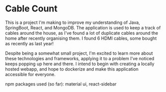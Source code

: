 # Cable Count

This is a project I'm making to improve my understanding of Java, SpringBoot, React, and MongoDB. The application is used to keep a track of cables around the house, as I've found a lot of duplicate cables around the home after recently organising them. I found 6 HDMI cables, some bought as recently as last year!

Despite being a somewhat small project, I'm excited to learn more about these technologies and frameworks, applying it to a problem I've noticed keeps popping up here and there. I intend to begin with creating a locally hosted webapp, and hope to dockerize and make this application accessible for everyone.

npm packages used (so far): material ui, react-sidebar
